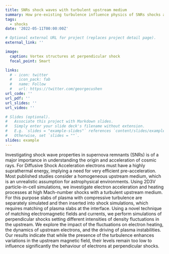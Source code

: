 ```yaml
---
title: SNRs shock waves with turbulent upstream medium
summary: How pre-existing turbulence influence physics of SNRs shocks and efficiency of electron acceleration?
tags:
  - shocks
date: '2022-05-11T00:00:00Z'

# Optional external URL for project (replaces project detail page).
external_link: ''

image:
  caption: Vortex structures at perpendicular shock
  focal_point: Smart

links:
  # - icon: twitter
  #   icon_pack: fab
  #   name: Follow
  #   url: https://twitter.com/georgecushen
url_code: ''
url_pdf: ''
url_slides: ''
url_video: ''

# Slides (optional).
#   Associate this project with Markdown slides.
#   Simply enter your slide deck's filename without extension.
#   E.g. `slides = "example-slides"` references `content/slides/example-slides.md`.
#   Otherwise, set `slides = ""`.
slides: example
---
```


Investigating shock wave properties in supernova remnants (SNRs) is of a major importance in understanding the origin and acceleration of cosmic rays. For Diffusive Shock Acceleration electrons must have a highly suprathermal energy, implying a need for very efficient pre-acceleration. Most published studies consider a homogeneous upstream medium, which is an unrealistic assumption for astrophysical environments. Using 2D3V particle-in-cell simulations, we investigate electron acceleration and heating processes at high Mach-number shocks with a turbulent upstream medium. For this purpose slabs of plasma with compressive turbulence are separately simulated and then inserted into shock simulations, which requires matching of plasma slabs at the interface. Using a novel technique of matching electromagnetic fields and currents, we perform simulations of perpendicular shocks setting different intensities of density fluctuations in the upstream. We explore the impact of the fluctuations on electron heating, the dynamics of upstream electrons, and the driving of plasma instabilities. Our results indicate that while the presence of the turbulence enhances variations in the upstream magnetic field, their levels remain too low to influence significantly the behaviour of electrons at perpendicular shocks.
